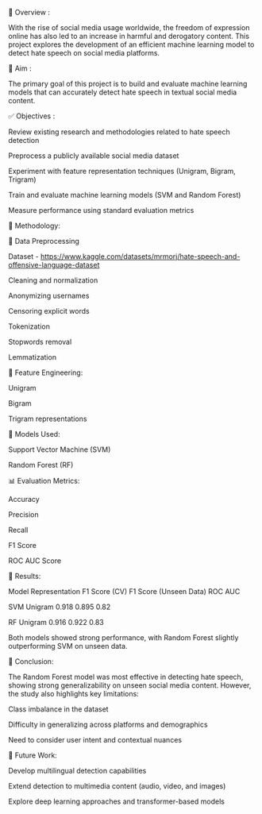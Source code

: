 
📌 Overview :

With the rise of social media usage worldwide, the freedom of expression online has also led to an increase in harmful and derogatory content. This project explores the development of an efficient machine learning model to detect hate speech on social media platforms.

🎯 Aim :

The primary goal of this project is to build and evaluate machine learning models that can accurately detect hate speech in textual social media content.

✅ Objectives :

Review existing research and methodologies related to hate speech detection

Preprocess a publicly available social media dataset

Experiment with feature representation techniques (Unigram, Bigram, Trigram)

Train and evaluate machine learning models (SVM and Random Forest)

Measure performance using standard evaluation metrics

🧠 Methodology:

📂 Data Preprocessing

Dataset - https://www.kaggle.com/datasets/mrmorj/hate-speech-and-offensive-language-dataset

Cleaning and normalization

Anonymizing usernames

Censoring explicit words

Tokenization

Stopwords removal

Lemmatization


🔡 Feature Engineering:

Unigram

Bigram

Trigram representations


🤖 Models Used:

Support Vector Machine (SVM)

Random Forest (RF)


📊 Evaluation Metrics:

Accuracy

Precision

Recall

F1 Score

ROC AUC Score


🧪 Results:

Model	Representation	F1 Score (CV)	F1 Score (Unseen Data)	ROC AUC

SVM	   Unigram	      0.918	        0.895	                  0.82

RF	   Unigram	      0.916	        0.922	                  0.83

Both models showed strong performance, with Random Forest slightly outperforming SVM on unseen data.

🧾 Conclusion:

The Random Forest model was most effective in detecting hate speech, showing strong generalizability on unseen social media content. However, the study also highlights key limitations:

Class imbalance in the dataset

Difficulty in generalizing across platforms and demographics

Need to consider user intent and contextual nuances


🔭 Future Work:

Develop multilingual detection capabilities

Extend detection to multimedia content (audio, video, and images)

Explore deep learning approaches and transformer-based models
